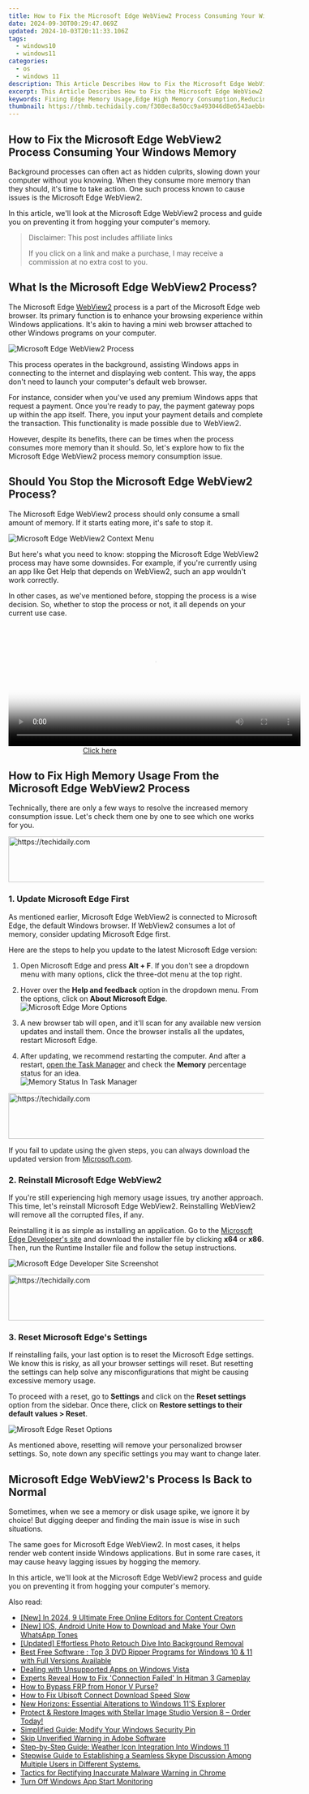 ```yaml
---
title: How to Fix the Microsoft Edge WebView2 Process Consuming Your Windows Memory
date: 2024-09-30T00:29:47.069Z
updated: 2024-10-03T20:11:33.106Z
tags:
  - windows10
  - windows11
categories:
  - os
  - windows 11
description: This Article Describes How to Fix the Microsoft Edge WebView2 Process Consuming Your Windows Memory
excerpt: This Article Describes How to Fix the Microsoft Edge WebView2 Process Consuming Your Windows Memory
keywords: Fixing Edge Memory Usage,Edge High Memory Consumption,Reducing WebView2 Memory Use,Optimizing Edge Browser,Managing Windows Memory with Edge,Lowering Edge Process Memory,Tackling Edge's Memory Overload
thumbnail: https://thmb.techidaily.com/f308ec8a50cc9a493046d8e6543aebbcad8cb9f6d5b3eda7f842ca1c1e275bb8.png
---
```


## How to Fix the Microsoft Edge WebView2 Process Consuming Your Windows Memory

 Background processes can often act as hidden culprits, slowing down your computer without you knowing. When they consume more memory than they should, it's time to take action. One such process known to cause issues is the Microsoft Edge WebView2\.

 In this article, we'll look at the Microsoft Edge WebView2 process and guide you on preventing it from hogging your computer's memory.

>  Disclaimer: This post includes affiliate links
>
>  If you click on a link and make a purchase, I may receive a commission at no extra cost to you.
>

## What Is the Microsoft Edge WebView2 Process?

 The Microsoft Edge [WebView2](https://www.makeuseof.com/windows-10-webview2/) process is a part of the Microsoft Edge web browser. Its primary function is to enhance your browsing experience within Windows applications. It's akin to having a mini web browser attached to other Windows programs on your computer.

![Microsoft Edge WebView2 Process](https://static1.makeuseofimages.com/wordpress/wp-content/uploads/2023/07/microsoft-edge-webview-2-process.jpg)

 This process operates in the background, assisting Windows apps in connecting to the internet and displaying web content. This way, the apps don't need to launch your computer's default web browser.

 For instance, consider when you've used any premium Windows apps that request a payment. Once you're ready to pay, the payment gateway pops up within the app itself. There, you input your payment details and complete the transaction. This functionality is made possible due to WebView2\.

 However, despite its benefits, there can be times when the process consumes more memory than it should. So, let's explore how to fix the Microsoft Edge WebView2 process memory consumption issue.

## Should You Stop the Microsoft Edge WebView2 Process?

 The Microsoft Edge WebView2 process should only consume a small amount of memory. If it starts eating more, it's safe to stop it.

![Microsoft Edge WebView2 Context Menu](https://static1.makeuseofimages.com/wordpress/wp-content/uploads/2023/07/microsoft-edge-webview-2-context-menu.jpg)

 But here's what you need to know: stopping the Microsoft Edge WebView2 process may have some downsides. For example, if you're currently using an app like Get Help that depends on WebView2, such an app wouldn't work correctly.

 In other cases, as we've mentioned before, stopping the process is a wise decision. So, whether to stop the process or not, it all depends on your current use case.

<!-- affiliate ads begin -->
<span id="1938141">
					<video width="576" height="240" style="cursor:pointer"
           poster="//a.impactradius-go.com/display-clicktoplayimage/1938141.png"
           onclick="if(!this.playClicked){this.play();this.setAttribute('controls',true);this.playClicked=true;}">
	   <source src="//a.impactradius-go.com/display-ad/22993-1938141">
	   <img src="//a.impactradius-go.com/display-clicktoplayimage/1938141.png" style="border: none; height: 100%; width: 100%; object-fit: contain">
	</video>
	<div style="width:360px;text-align:center"><a href="javascript:window.open(decodeURIComponent('https%3A%2F%2Fhomestyler.sjv.io%2Fc%2F5597632%2F1938141%2F22993'), '_blank');void(0);">Click here</a></div>
</span>
<img height="0" width="0" src="https://imp.pxf.io/i/5597632/1938141/22993" style="position:absolute;visibility:hidden;" border="0" />
<!-- affiliate ads end -->

## How to Fix High Memory Usage From the Microsoft Edge WebView2 Process

 Technically, there are only a few ways to resolve the increased memory consumption issue. Let's check them one by one to see which one works for you.

<!-- affiliate ads begin -->
<a href="https://ephamedtechinc.pxf.io/c/5597632/2136620/26400" target="_top" id="2136620">
  <img src="//a.impactradius-go.com/display-ad/26400-2136620" border="0" alt="https://techidaily.com" width="728" height="90"/>
</a>
<img height="0" width="0" src="https://ephamedtechinc.pxf.io/i/5597632/2136620/26400" style="position:absolute;visibility:hidden;" border="0" />
<!-- affiliate ads end -->

### 1\. Update Microsoft Edge First

 As mentioned earlier, Microsoft Edge WebView2 is connected to Microsoft Edge, the default Windows browser. If WebView2 consumes a lot of memory, consider updating Microsoft Edge first.

 Here are the steps to help you update to the latest Microsoft Edge version:

1. Open Microsoft Edge and press **Alt + F**. If you don't see a dropdown menu with many options, click the three-dot menu at the top right.
2. Hover over the **Help and feedback** option in the dropdown menu. From the options, click on **About Microsoft Edge**.  
![Microsoft Edge More Options](https://static1.makeuseofimages.com/wordpress/wp-content/uploads/2023/07/microsoft-edge-more-options.jpg)
3. A new browser tab will open, and it'll scan for any available new version updates and install them. Once the browser installs all the updates, restart Microsoft Edge.

4. After updating, we recommend restarting the computer. And after a restart, [open the Task Manager](https://www.makeuseof.com/how-to-access-task-manager-on-windows-11/) and check the **Memory** percentage status for an idea.  
![Memory Status In Task Manager](https://static1.makeuseofimages.com/wordpress/wp-content/uploads/2023/07/memory-status-in-task-manager.jpg)

<!-- affiliate ads begin -->
<a href="https://appsumo.8odi.net/c/5597632/2044582/7443" target="_top" id="2044582">
  <img src="//a.impactradius-go.com/display-ad/7443-2044582" border="0" alt="https://techidaily.com" width="728" height="90"/>
</a>
<img height="0" width="0" src="https://appsumo.8odi.net/i/5597632/2044582/7443" style="position:absolute;visibility:hidden;" border="0" />
<!-- affiliate ads end -->

 If you fail to update using the given steps, you can always download the updated version from [Microsoft.com](https://www.microsoft.com/en-us/edge/download?form=MA13FJ).

### 2\. Reinstall Microsoft Edge WebView2

 If you're still experiencing high memory usage issues, try another approach. This time, let's reinstall Microsoft Edge WebView2\. Reinstalling WebView2 will remove all the corrupted files, if any.

 Reinstalling it is as simple as installing an application. Go to the [Microsoft Edge Developer's site](https://developer.microsoft.com/en-us/microsoft-edge/webview2/) and download the installer file by clicking **x64** or **x86**. Then, run the Runtime Installer file and follow the setup instructions.

![Microsoft Edge Developer Site Screenshot](https://static1.makeuseofimages.com/wordpress/wp-content/uploads/2023/07/microsoft-edge-developer-site-screenshot.jpg)

<!-- affiliate ads begin -->
<a href="https://appsumo.8odi.net/c/5597632/2082527/7443" target="_top" id="2082527">
  <img src="//a.impactradius-go.com/display-ad/7443-2082527" border="0" alt="https://techidaily.com" width="728" height="90"/>
</a>
<img height="0" width="0" src="https://appsumo.8odi.net/i/5597632/2082527/7443" style="position:absolute;visibility:hidden;" border="0" />
<!-- affiliate ads end -->

### 3\. Reset Microsoft Edge's Settings

 If reinstalling fails, your last option is to reset the Microsoft Edge settings. We know this is risky, as all your browser settings will reset. But resetting the settings can help solve any misconfigurations that might be causing excessive memory usage.

 To proceed with a reset, go to **Settings** and click on the **Reset settings** option from the sidebar. Once there, click on **Restore settings to their default values > Reset**.

![Mirosoft Edge Reset Options](https://static1.makeuseofimages.com/wordpress/wp-content/uploads/2023/07/mirosoft-edge-reset-options.jpg)

 As mentioned above, resetting will remove your personalized browser settings. So, note down any specific settings you may want to change later.

## Microsoft Edge WebView2's Process Is Back to Normal

 Sometimes, when we see a memory or disk usage spike, we ignore it by choice! But digging deeper and finding the main issue is wise in such situations.

 The same goes for Microsoft Edge WebView2\. In most cases, it helps render web content inside Windows applications. But in some rare cases, it may cause heavy lagging issues by hogging the memory.

 In this article, we'll look at the Microsoft Edge WebView2 process and guide you on preventing it from hogging your computer's memory.

<ins class="adsbygoogle"
      style="display:block"
      data-ad-client="ca-pub-7571918770474297"
      data-ad-slot="8358498916"
      data-ad-format="auto"
      data-full-width-responsive="true"></ins>
    

<span class="atpl-alsoreadstyle">Also read:</span>
<div><ul>
<li><a href="https://youtube-data.techidaily.com/n-2024-9-ultimate-free-online-editors-for-content-creators/"><u>[New] In 2024, 9 Ultimate Free Online Editors for Content Creators</u></a></li>
<li><a href="https://some-guidance.techidaily.com/new-ios-android-unite-how-to-download-and-make-your-own-whatsapp-tones/"><u>[New] IOS, Android Unite How to Download and Make Your Own WhatsApp Tones</u></a></li>
<li><a href="https://fox-hovers.techidaily.com/updated-effortless-photo-retouch-dive-into-background-removal/"><u>[Updated] Effortless Photo Retouch Dive Into Background Removal</u></a></li>
<li><a href="https://dvd-bd.techidaily.com/best-free-software-top-3-dvd-ripper-programs-for-windows-10-and-11-with-full-versions-available/"><u>Best Free Software : Top 3 DVD Ripper Programs for Windows 10 & 11 with Full Versions Available</u></a></li>
<li><a href="https://win11-tips.techidaily.com/dealing-with-unsupported-apps-on-windows-vista/"><u>Dealing with Unsupported Apps on Windows Vista</u></a></li>
<li><a href="https://win-solutions.techidaily.com/experts-reveal-how-to-fix-connection-failed-in-hitman-3-gameplay/"><u>Experts Reveal How to Fix 'Connection Failed' In Hitman 3 Gameplay</u></a></li>
<li><a href="https://bypass-frp.techidaily.com/how-to-bypass-frp-from-honor-v-purse-by-drfone-android/"><u>How to Bypass FRP from Honor V Purse?</u></a></li>
<li><a href="https://program-issues.techidaily.com/how-to-fix-ubisoft-connect-download-speed-slow/"><u>How to Fix Ubisoft Connect Download Speed Slow</u></a></li>
<li><a href="https://win11-tips.techidaily.com/new-horizons-essential-alterations-to-windows-11s-explorer/"><u>New Horizons: Essential Alterations to Windows 11'S Explorer</u></a></li>
<li><a href="https://data-safeguard.techidaily.com/protect-and-restore-images-with-stellar-image-studio-version-8-order-today/"><u>Protect & Restore Images with Stellar Image Studio Version 8 – Order Today!</u></a></li>
<li><a href="https://win11-tips.techidaily.com/simplified-guide-modify-your-windows-security-pin/"><u>Simplified Guide: Modify Your Windows Security Pin</u></a></li>
<li><a href="https://win11-tips.techidaily.com/skip-unverified-warning-in-adobe-software/"><u>Skip Unverified Warning in Adobe Software</u></a></li>
<li><a href="https://win11-tips.techidaily.com/step-by-step-guide-weather-icon-integration-into-windows-11/"><u>Step-by-Step Guide: Weather Icon Integration Into Windows 11</u></a></li>
<li><a href="https://visual-screen-recording.techidaily.com/1715701142352-stepwise-guide-to-establishing-a-seamless-skype-discussion-among-multiple-users-in-different-systems/"><u>Stepwise Guide to Establishing a Seamless Skype Discussion Among Multiple Users in Different Systems.</u></a></li>
<li><a href="https://win11-tips.techidaily.com/tactics-for-rectifying-inaccurate-malware-warning-in-chrome/"><u>Tactics for Rectifying Inaccurate Malware Warning in Chrome</u></a></li>
<li><a href="https://win11-tips.techidaily.com/turn-off-windows-app-start-monitoring/"><u>Turn Off Windows App Start Monitoring</u></a></li>
</ul></div>

